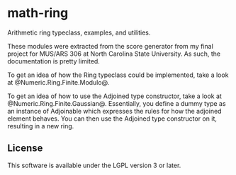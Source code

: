 math-ring
=========

Arithmetic ring typeclass, examples, and utilities.

These modules were extracted from the score generator from my final project for
MUS/ARS 306 at North Carolina State University. As such, the documentation is
pretty limited.

To get an idea of how the Ring typeclass could be implemented, take a look at
@Numeric.Ring.Finite.Modulo@.

To get an idea of how to use the Adjoined type constructor, take a look at
@Numeric.Ring.Finite.Gaussian@. Essentially, you define a dummy type as an
instance of Adjoinable which expresses the rules for how the adjoined element
behaves. You can then use the Adjoined type constructor on it, resulting in a
new ring.


License
-------

This software is available under the LGPL version 3 or later.
